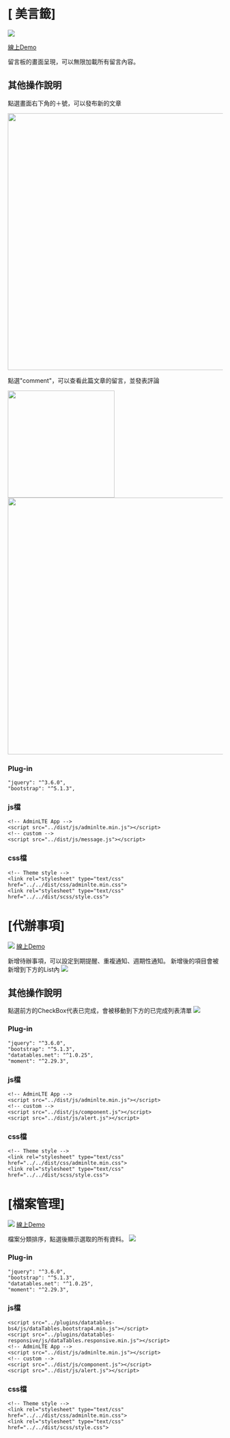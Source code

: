 
# [ 美言籤]
![](https://github.com/jssanji03/message_Board/blob/main/message_demo1.png)

[線上Demo](https://jssanji03.github.io/message_Board/pages/message.html)

留言板的畫面呈現，可以無限加載所有留言內容。

## 其他操作說明

點選畫面右下角的＋號，可以發布新的文章

<img src="https://github.com/jssanji03/message_Board/blob/main/message_demo3.png" width="600px">

點選"comment"，可以查看此篇文章的留言，並發表評論

<img src="https://github.com/jssanji03/message_Board/blob/main/message_demo4.png" width="250px"><img src="https://github.com/jssanji03/message_Board/blob/main/message_demo2.png" width="600px">


### Plug-in
```
"jquery": "^3.6.0",
"bootstrap": "^5.1.3",
```
### js檔
```
<!-- AdminLTE App -->
<script src="../dist/js/adminlte.min.js"></script>
<!-- custom -->
<script src="../dist/js/message.js"></script>
```
### css檔
```
<!-- Theme style -->
<link rel="stylesheet" type="text/css" href="../../dist/css/adminlte.min.css">
<link rel="stylesheet" type="text/css" href="../../dist/scss/style.css">
```


# [代辦事項]
![](https://github.com/jssanji03/message_Board/blob/main/alert_demo1.png)
[線上Demo](https://jssanji03.github.io/message_Board/pages/alert.html)

新增待辦事項，可以設定到期提醒、重複通知、週期性通知。
新增後的項目會被新增到下方的List內
<img src="https://github.com/jssanji03/message_Board/blob/main/alert_demo2.png?raw=true">


## 其他操作說明

點選前方的CheckBox代表已完成，會被移動到下方的已完成列表清單
<img src="https://github.com/jssanji03/message_Board/blob/main/alert_demo3.png">

### Plug-in
```
"jquery": "^3.6.0",
"bootstrap": "^5.1.3",
"datatables.net": "^1.0.25",
"moment": "^2.29.3",
```
### js檔
```
<!-- AdminLTE App -->
<script src="../dist/js/adminlte.min.js"></script>
<!-- custom -->
<script src="../dist/js/component.js"></script>
<script src="../dist/js/alert.js"></script>
```
### css檔
```
<!-- Theme style -->
<link rel="stylesheet" type="text/css" href="../../dist/css/adminlte.min.css">
<link rel="stylesheet" type="text/css" href="../../dist/scss/style.css">
```

# [檔案管理]
![](https://github.com/jssanji03/message_Board/blob/main/file_demo1.png)
[線上Demo](https://jssanji03.github.io/message_Board/pages/file.html)

檔案分類排序，點選後顯示選取的所有資料。
<img src="https://github.com/jssanji03/message_Board/blob/main/file_demo2.png">


### Plug-in
```
"jquery": "^3.6.0",
"bootstrap": "^5.1.3",
"datatables.net": "^1.0.25",
"moment": "^2.29.3",
```
### js檔
```
<script src="../plugins/datatables-bs4/js/dataTables.bootstrap4.min.js"></script>
<script src="../plugins/datatables-responsive/js/dataTables.responsive.min.js"></script>
<!-- AdminLTE App -->
<script src="../dist/js/adminlte.min.js"></script>
<!-- custom -->
<script src="../dist/js/component.js"></script>
<script src="../dist/js/alert.js"></script>
```
### css檔
```
<!-- Theme style -->
<link rel="stylesheet" type="text/css" href="../../dist/css/adminlte.min.css">
<link rel="stylesheet" type="text/css" href="../../dist/scss/style.css">
```
